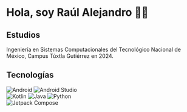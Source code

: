 # Hola, soy Raúl Alejandro 👋🏽

## Estudios
Ingeniería en Sistemas Computacionales del Tecnológico Nacional de México, Campus Túxtla Gutiérrez en 2024.

## Tecnologías
![Android](https://img.shields.io/badge/_-android-34A853?style=for-the-badge&logo=android&logoColor=white&labelColor=101010)
![Android Studio](https://img.shields.io/badge/_-android_studio-3DDC84?style=for-the-badge&logo=androidstudio&logoColor=white&labelColor=101010)
</br>
![Kotlin](https://img.shields.io/badge/_-kotlin-7F52FF?style=for-the-badge&logo=kotlin&logoColor=white&labelColor=101010)
![Java](https://img.shields.io/badge/_-java-b07219?style=for-the-badge&logo=openjdk&logoColor=white&labelColor=101010)
![Python](https://img.shields.io/badge/_-python-3776AB?style=for-the-badge&logo=python&logoColor=white&labelColor=101010)
</br>
![Jetpack Compose](https://img.shields.io/badge/_-Jetpack_Compose-4285F4?style=for-the-badge&logo=jetpackcompose&logoColor=white&labelColor=101010)
<!-- ![XML](https://img.shields.io/badge/_xml-005FAD?style=for-the-badge&logo=xml&logoColor=white&labelColor=101010)
<!--
**EonOohx/eonoohx** is a ✨ _special_ ✨ repository because its `README.md` (this file) appears on your GitHub profile.

Here are some ideas to get you started:

- 🔭 I’m currently working on ...
- 🌱 I’m currently learning ...
- 👯 I’m looking to collaborate on ...
- 🤔 I’m looking for help with ...
- 💬 Ask me about ...
- 📫 How to reach me: ...
- 😄 Pronouns: ...
- ⚡ Fun fact: ...
-->
